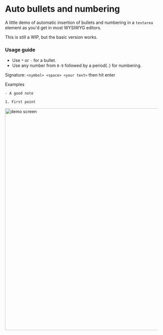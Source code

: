 # Auto bullets and numbering

A little demo of automatic insertion of bullets and numbering in a `textarea` element as you'd get in most WYSIWYG editors.

This is still a WIP, but the basic version works.

### Usage guide

- Use `*` or `-` for a bullet.
- Use any number from `0-9` followed by a period(`.`) for numbering.

Signature: `<symbol> <space> <your text>` then hit enter

Examples

```
- A good note

1. First point
```

<img width="728" alt="demo screen" src="https://user-images.githubusercontent.com/26261917/78551849-50402100-77fe-11ea-9276-cad981db6a25.png">
